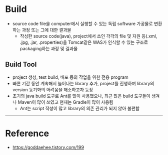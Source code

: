 # Build

- source code file을 computer에서 실행할 수 있는 독립 software 가공물로 변환하는 과정 또는 그에 대한 결과물
    - 작성한 source code(java), project에서 쓰인 각각의 file 및 자원 등(.xml, .jpg, .jar, .properties)을 Tomcat같은 WAS가 인식할 수 있는 구조로 packaging하는 과정 및 결과물

## Build Tool

- project 생성, test build, 배포 등의 작업을 위한 전용 program
- 빠른 기간 동안 계속해서 늘어나는 library 추가, project를 진행하며 library의 version 동기화의 어려움을 해소하고자 등장
- 초기의 java build 도구로 Ant를 많이 사용했으나, 최근 많은 build 도구들이 생겨나 Maven이 많이 쓰였고 현재는 Gradle이 많이 사용됨
    - Ant는 script 작성이 많고 library의 의존 관리가 되지 않아 불편함

---

# Reference

- https://goddaehee.tistory.com/199
